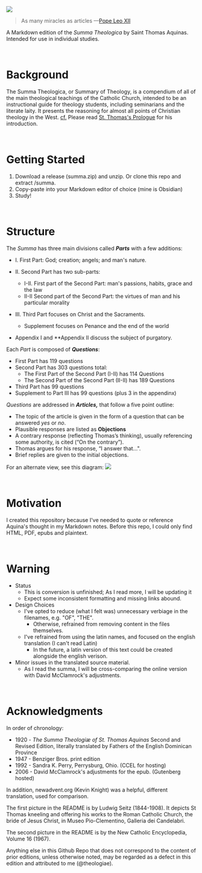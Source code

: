 
<img src='https://i.imgur.com/PQ7THRR.png' />

> As many miracles as articles —[Pope Leo XII](https://en.wikipedia.org/wiki/Summa_Theologica#Reception)

A Markdown edition of the *Summa Theologica* by Saint Thomas Aquinas. Intended for use in individual studies. 

<br>

# Background
The Summa Theologica, or Summary of Theology, is a compendium of all of the main theological teachings of the Catholic Church, intended to be an instructional guide for theology students, including seminarians and the literate laity. It presents the reasoning for almost all points of Christian theology in the West. [cf.](https://en.wikipedia.org/wiki/Summa_Theologica) Please read [St. Thomas's Prologue](./dist/Prologue.md) for his introduction.

<br>

# Getting Started

1. Download a release (summa.zip) and unzip. Or clone this repo and extract /summa.
2. Copy-paste into your Markdown editor of choice (mine is Obsidian)
3. Study!

<br>

# Structure

The _Summa_ has three main divisions called **_Parts_** with a few additions:

- I. First Part: God; creation; angels; and man's nature.

- II. Second Part has two sub-parts:
    - I-II. First part of the Second Part:  man's passions, habits, grace and the law
    - II-II Second part of the Second Part: the virtues of man and his particular morality

- III. Third Part focuses on Christ and the Sacraments.
    - Supplement focuses on Penance and the end of the world

- Appendix I and **Appendix II discuss the subject of purgatory.

Each _Part_ is composed of **_Questions_**:

- First Part has 119 questions
- Second Part has 303 questions total:
    - The First Part of the Second Part (I-II) has 114 Questions
    - The Second Part of the Second Part (II-II) has 189 Questions
- Third Part has 99 questions
- Supplement to Part III has 99 questions (plus 3 in the appendinx)

_Questions_ are addressed in **_Articles,_** that follow a five point outline:

- The topic of the article is given in the form of a question that can be answered *yes* or *no*.
- Plausible responses are listed as **Objections**
- A contrary response (reflecting Thomas’s thinking), usually referencing some authority, is cited (“On the contrary”).
- Thomas argues for his response, “I answer that...".
- Brief replies are given to the initial objections.

For an alternate view, see this diagram:
<img src='https://i.imgur.com/Pj0Wxru.jpeg' />

<br>


# Motivation
I created this repository because I've needed to quote or reference Aquina's thought in my Markdown notes. Before this repo, I could only find HTML, PDF, epubs and plaintext. 

<br>

# Warning
- Status
    - This is conversion is unfinished; As I read more, I will be updating it
    - Expect some inconsistent formatting and missing links abound.
- Design Choices
    - I've opted to reduce (what I felt was) unnecessary verbiage in the filenames, e.g. "OF", "THE".
        - Otherwise, refrained from removing content in the files themselves. 
    - I've refrained from using the latin names, and focused on the english translation (I can't read Latin)
        - In the future, a latin version of this text could be created alongside the english verison.
- Minor issues in the translated source material.
   - As I read the summa, I will be cross-comparing the online version with David McClamrock's adjustments.

<br>

# Acknowledgments
In order of chronology:
* 1920 - _The Summa Theologiæ of St. Thomas Aquinas_ Second and Revised Edition, literally translated by Fathers of the English Dominican Province  
* 1947 - Benziger Bros. print edition
* 1992 - Sandra K. Perry, Perrysburg, Ohio. (CCEL for hosting)
* 2006 - David McClamrock's adjustments for the epub. (Gutenberg hosted)

In addition, newadvent.org (Kevin Knight) was a helpful, different translation, used for comparison.

The first picture in the README is by Ludwig Seitz (1844-1908). It depicts St Thomas kneeling and offering his works to the Roman Catholic Church, the bride of Jesus Christ, in Museo Pio-Clementino, Galleria dei Candelabri.

The second picture in the README is by the New Catholic Encyclopedia, Volume 16 (1967).

Anything else in this Github Repo that does not correspond to the content of prior editions, unless otherwise noted, may be regarded as a defect in this edition and attributed to me (@theologiae).